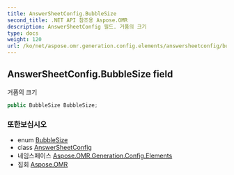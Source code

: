 ```yaml
---
title: AnswerSheetConfig.BubbleSize
second_title: .NET API 참조용 Aspose.OMR
description: AnswerSheetConfig 필드. 거품의 크기
type: docs
weight: 120
url: /ko/net/aspose.omr.generation.config.elements/answersheetconfig/bubblesize/
---
```

## AnswerSheetConfig.BubbleSize field

거품의 크기

```csharp
public BubbleSize BubbleSize;
```

### 또한보십시오

* enum [BubbleSize](../../../aspose.omr.generation/bubblesize/)
* class [AnswerSheetConfig](../)
* 네임스페이스 [Aspose.OMR.Generation.Config.Elements](../../answersheetconfig/)
* 집회 [Aspose.OMR](../../../)



